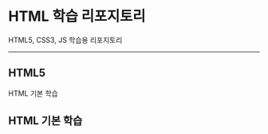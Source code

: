 # HTML 학습 리포지토리

HTML5, CSS3, JS 학습용 리포지토리

--------------------------------

## HTML5
HTML 기본 학습

## HTML 기본 학습
